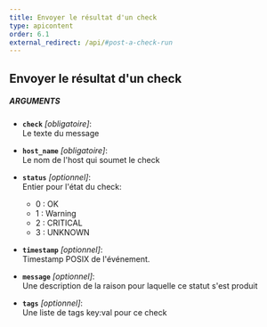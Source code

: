 ```yaml
---
title: Envoyer le résultat d'un check
type: apicontent
order: 6.1
external_redirect: /api/#post-a-check-run
---
```


## Envoyer le résultat d'un check

##### ARGUMENTS

* **`check`** *[obligatoire]*:  
    Le texte du message

* **`host_name`** *[obligatoire]*:  
    Le nom de l'host qui soumet le check

* **`status`** *[optionnel]*:   
    Entier pour l'état du check:
    * 0 : OK
    * 1 : Warning
    * 2 : CRITICAL
    * 3 : UNKNOWN

* **`timestamp`** *[optionnel]*:  
    Timestamp POSIX de l'événement.

* **`message`** *[optionnel]*:  
    Une description de la raison pour laquelle ce statut s'est produit

* **`tags`** *[optionnel]*:  
    Une liste de tags key:val pour ce check

